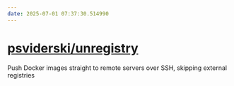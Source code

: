 ```yaml
---
date: 2025-07-01 07:37:30.514990
---
```


# [psviderski/unregistry](https://github.com/psviderski/unregistry)

Push Docker images straight to remote servers over SSH, skipping external registries
